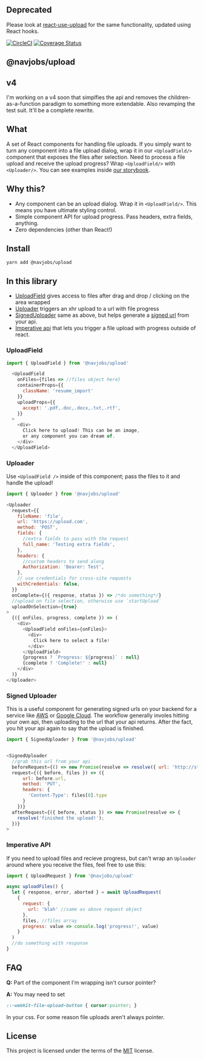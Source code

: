 ## Deprecated

Please look at [react-use-upload](https://github.com/zackify/react-use-upload) for the same functionality, updated using React hooks.


[![CircleCI](https://circleci.com/gh/navjobs/upload.svg?style=svg)](https://circleci.com/gh/navjobs/upload)
[![Coverage Status](https://coveralls.io/repos/github/navjobs/upload/badge.svg?branch=master)](https://coveralls.io/github/navjobs/upload?branch=master)

## @navjobs/upload

## v4

I'm working on a v4 soon that simplfies the api and removes the children-as-a-function paradigm to something more extendable. Also revamping the test suit. It'll be a complete rewrite.

## What
A set of React components for handling file uploads. If you simply want to turn any component into a file upload dialog, wrap it in our `<UploadField/>` component that exposes the files after selection. Need to process a file upload and receive the upload progress? Wrap `<UploadField/>` with `<Uploader/>`. You can see examples inside [our storybook](/stories/index.js).

## Why this?

- Any component can be an upload dialog. Wrap it in `<UploadField/>`. This means you have ultimate styling control.
- Simple component API for upload progress. Pass headers, extra fields, anything.
- Zero dependencies (other than React!)

## Install

```
yarn add @navjobs/upload
```

## In this library

- [UploadField](#uploadfield) gives access to files after drag and drop / clicking on the area wrapped
- [Uploader](#uploader) triggers an xhr upload to a url with file progress
- [SignedUploader](#signed-uploader) same as above, but helps generate a [signed url](https://cloud.google.com/storage/docs/access-control/signed-urls) from your api.
- [Imperative api](#imperative-api) that lets you trigger a file upload with progress outside of react.

### UploadField

```js
import { UploadField } from '@navjobs/upload'

  <UploadField
    onFiles={files => //files object here}
    containerProps={{
      className: 'resume_import'
    }}
    uploadProps={{
      accept: '.pdf,.doc,.docx,.txt,.rtf',
    }}
  >
    <div>
      Click here to upload! This can be an image,
      or any component you can dream of.
    </div>
  </UploadField>
```

### Uploader

Use `<UploadField />` inside of this component; pass the files to it and handle the upload!

```js
import { Uploader } from '@navjobs/upload'

<Uploader
  request={{
    fileName: 'file',
    url: 'https://upload.com',
    method: 'POST',
    fields: {
      //extra fields to pass with the request
      full_name: 'Testing extra fields',
    },
    headers: {
      //custom headers to send along
      Authorization: 'Bearer: Test',
    },
    // use credentials for cross-site requests
    withCredentials: false,
  }}
  onComplete={({ response, status }) => /*do something*/}
  //upload on file selection, otherwise use `startUpload`
  uploadOnSelection={true}
>
  {({ onFiles, progress, complete }) => (
    <div>
      <UploadField onFiles={onFiles}>
        <div>
          Click here to select a file!
        </div>
      </UploadField>
      {progress ? `Progress: ${progress}` : null}
      {complete ? 'Complete!' : null}
    </div>
  )}
</Uploader>
```

### Signed Uploader

This is a useful component for generating signed urls on your backend for a service like  [AWS](http://docs.aws.amazon.com/AmazonCloudFront/latest/DeveloperGuide/private-content-signed-urls.html) or [Google Cloud](https://cloud.google.com/storage/docs/access-control/signed-urls).
The workflow generally involes hitting your own api, then uploading to the url that your api returns. After the fact, you hit your api again to say that the upload is finished.

```js
import { SignedUploader } from '@navjobs/upload'


<SignedUploader
  //grab this url from your api
  beforeRequest={() => new Promise(resolve => resolve({ url: 'http://storage.googlecloud.com' }))}
  request={({ before, files }) => ({
      url: before.url,
      method: 'PUT',
      headers: {
        'Content-Type': files[0].type
      }
    })}
  afterRequest={({ before, status }) => new Promise(resolve => {
    resolve('finished the upload!');
  })}
>

```

### Imperative API

If you need to upload files and recieve progress, but can't wrap an `Uploader` around where you receive the files, feel free to use this:

```js
import { UploadRequest } from '@navjobs/upload'

async uploadFiles() {
  let { response, error, aborted } = await UploadRequest(
    {
      request: {
        url: 'blah' //same as above request object
      },
      files, //files array
      progress: value => console.log('progress!', value)
    }  
  )
  //do something with response
}
```


## FAQ

**Q:** Part of the component I'm wrapping isn't cursor pointer?

**A:** You may need to set

```css
::-webkit-file-upload-button { cursor:pointer; }
```
In your css. For some reason file uploads aren't always pointer.

## License

This project is licensed under the terms of the [MIT](/LICENSE.md) license.
